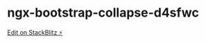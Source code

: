 # ngx-bootstrap-collapse-d4sfwc

[Edit on StackBlitz ⚡️](https://stackblitz.com/edit/ngx-bootstrap-collapse-d4sfwc)